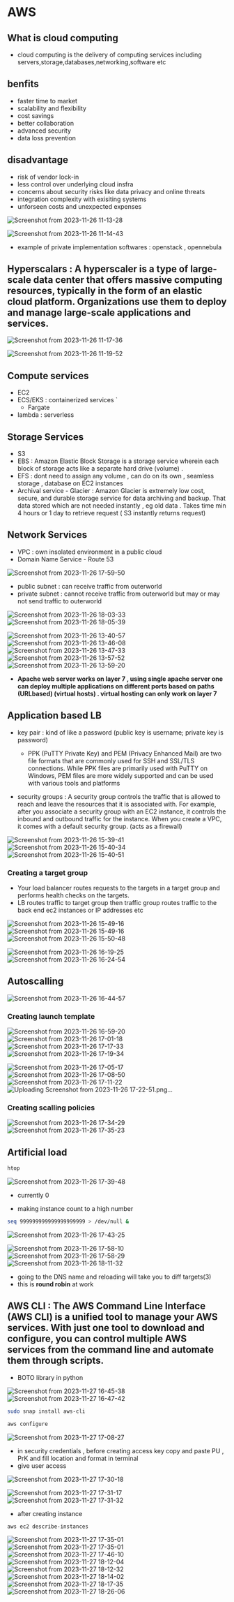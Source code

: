 # AWS 

## What is cloud computing
- cloud computing is the delivery of computing services including servers,storage,databases,networking,software etc
## benfits 
- faster time to market
- scalability and flexibility
- cost savings
- better collaboration
- advanced security
- data loss prevention
## disadvantage 
- risk of vendor lock-in
- less control over underlying cloud insfra
- concerns about security risks like data privacy and online threats
- integration complexity with exisiting systems
- unforseen costs and unexpected expenses

![Screenshot from 2023-11-26 11-13-28](https://github.com/KRIISHSHARMA/AWS/assets/86760658/5cb528d2-0305-4def-af70-743624f9f1e5)

![Screenshot from 2023-11-26 11-14-43](https://github.com/KRIISHSHARMA/AWS/assets/86760658/72395079-6a3a-4a2d-a61a-e9a23fb50506)

- example of private implementation softwares : openstack , opennebula 


## Hyperscalars : A hyperscaler is a type of large-scale data center that offers massive computing resources, typically in the form of an elastic cloud platform. Organizations use them to deploy and manage large-scale applications and services.

![Screenshot from 2023-11-26 11-17-36](https://github.com/KRIISHSHARMA/AWS/assets/86760658/a37cc108-bf86-481f-80cd-ea7ec4b1e5a1)

![Screenshot from 2023-11-26 11-19-52](https://github.com/KRIISHSHARMA/AWS/assets/86760658/7f6c1e83-29b4-43dc-9cf5-2e20cdc321fa)

## Compute services 
- EC2  
- ECS/EKS : containerized services `
  - Fargate
- lambda : serverless 

## Storage Services
- S3
- EBS : Amazon Elastic Block Storage is a storage service wherein each block of storage acts like a separate hard drive (volume) . 
- EFS : dont need to assign any volume , can do on its own , seamless storage , database on EC2 instances 
- Archival service - Glacier : Amazon Glacier is extremely low cost, secure, and durable storage service for data archiving and
backup. That data stored which are not needed instantly , eg old data . Takes time min 4 hours or 1 day to retrieve request ( S3 instantly returns request)

## Network Services
- VPC : own insolated environment in a public cloud
- Domain Name Service - Route 53

![Screenshot from 2023-11-26 17-59-50](https://github.com/KRIISHSHARMA/AWS/assets/86760658/a6881e65-16b5-4e2f-8480-973fee9344f6)

- public subnet : can receive traffic from outerworld 
- private subnet : cannot receive traffic from outerworld but may or may not send traffic to outerworld

![Screenshot from 2023-11-26 18-03-33](https://github.com/KRIISHSHARMA/AWS/assets/86760658/dee853ad-6c86-4238-98ec-ba7ba60b7831)
![Screenshot from 2023-11-26 18-05-39](https://github.com/KRIISHSHARMA/AWS/assets/86760658/0e807497-f6ce-484e-82c0-40f1bcd83c45)


![Screenshot from 2023-11-26 13-40-57](https://github.com/KRIISHSHARMA/AWS/assets/86760658/3dcafdd0-84f9-4ecd-9843-e6ea71061a3f)
![Screenshot from 2023-11-26 13-46-08](https://github.com/KRIISHSHARMA/AWS/assets/86760658/2ba98aae-9871-40a1-89a9-3bbcaa961fdc)
![Screenshot from 2023-11-26 13-47-33](https://github.com/KRIISHSHARMA/AWS/assets/86760658/a7b8c06a-c163-4b80-a052-d433928260ff)
![Screenshot from 2023-11-26 13-57-52](https://github.com/KRIISHSHARMA/AWS/assets/86760658/86722cee-9cc8-47be-9e62-a4f6fb8dc842)
![Screenshot from 2023-11-26 13-59-20](https://github.com/KRIISHSHARMA/AWS/assets/86760658/2edee858-bceb-49da-8c19-d87403bf0582)

- **Apache web server works on layer 7 , using single apache server one can deploy multiple applications on different ports based on paths (URLbased) (virtual hosts) . virtual hosting can only work on layer 7**

## Application based LB 
- key pair : kind of like a password (public key is username; private key is password)
  - PPK (PuTTY Private Key) and PEM (Privacy Enhanced Mail) are two file formats that are commonly used for SSH and SSL/TLS connections. While PPK files are primarily used with PuTTY on Windows, PEM files are more widely supported and can be used with various tools and platforms

- security groups : A security group controls the traffic that is allowed to reach and leave the resources that it is associated with. For example, after you associate a security group with an EC2 instance, it controls the inbound and outbound traffic for the instance. When you create a VPC, it comes with a default security group. (acts as a firewall)

![Screenshot from 2023-11-26 15-39-41](https://github.com/KRIISHSHARMA/AWS/assets/86760658/73bc04f3-081a-4451-adf4-f89c488b8a67)
![Screenshot from 2023-11-26 15-40-34](https://github.com/KRIISHSHARMA/AWS/assets/86760658/e96e05df-b33c-400a-8264-946d9a878644)
![Screenshot from 2023-11-26 15-40-51](https://github.com/KRIISHSHARMA/AWS/assets/86760658/bb9edf0e-42cb-49b8-abe9-34f0c2d35e87)

### Creating a target group 
- Your load balancer routes requests to the targets in a target group and performs health checks on the targets.
- LB routes traffic to target group then traffic group routes traffic to the back end ec2 instances or IP addresses etc

![Screenshot from 2023-11-26 15-49-16](https://github.com/KRIISHSHARMA/AWS/assets/86760658/eff46d2f-b504-44e9-9269-7a2b877930d6)
![Screenshot from 2023-11-26 15-49-16](https://github.com/KRIISHSHARMA/AWS/assets/86760658/5500b66f-9467-4353-9599-5186bcbb156a)
![Screenshot from 2023-11-26 15-50-48](https://github.com/KRIISHSHARMA/AWS/assets/86760658/848472d8-4fda-4580-9563-d10d1e17202c)

![Screenshot from 2023-11-26 16-19-25](https://github.com/KRIISHSHARMA/AWS/assets/86760658/bb5bbe47-681f-4383-8825-a3974aef26a4)
![Screenshot from 2023-11-26 16-24-54](https://github.com/KRIISHSHARMA/AWS/assets/86760658/f9a7faaf-0855-4cc3-afa5-fc65e9793b22)

## Autoscalling 
![Screenshot from 2023-11-26 16-44-57](https://github.com/KRIISHSHARMA/AWS/assets/86760658/7dc2321e-8595-4bd4-8c6e-b3696e5a6999)

### Creating launch template
![Screenshot from 2023-11-26 16-59-20](https://github.com/KRIISHSHARMA/AWS/assets/86760658/1ee051f9-5524-4a61-985b-4cbe32bee5ee)
![Screenshot from 2023-11-26 17-01-18](https://github.com/KRIISHSHARMA/AWS/assets/86760658/ce935d36-35b6-4fbf-8662-d4e0ccb17fcc)
![Screenshot from 2023-11-26 17-17-33](https://github.com/KRIISHSHARMA/AWS/assets/86760658/8aee6470-e044-437e-a5f8-8811d748f1f0)
![Screenshot from 2023-11-26 17-19-34](https://github.com/KRIISHSHARMA/AWS/assets/86760658/884c3f5a-4104-46f1-b197-164ce1cf29e4)


![Screenshot from 2023-11-26 17-05-17](https://github.com/KRIISHSHARMA/AWS/assets/86760658/b3b85552-b55e-4e5d-bb8e-b221add8bc17)
![Screenshot from 2023-11-26 17-08-50](https://github.com/KRIISHSHARMA/AWS/assets/86760658/b7f17b5a-3a38-4cf3-a754-fca7fc871c01)
![Screenshot from 2023-11-26 17-11-22](https://github.com/KRIISHSHARMA/AWS/assets/86760658/8fe1d28f-e615-48f4-8e19-c1e6932263e2)
![Uploading Screenshot from 2023-11-26 17-22-51.png…]()


### Creating scalling policies 
![Screenshot from 2023-11-26 17-34-29](https://github.com/KRIISHSHARMA/AWS/assets/86760658/1e2b5ae4-2379-4a52-a3d8-687e9e1bf3cd)
![Screenshot from 2023-11-26 17-35-23](https://github.com/KRIISHSHARMA/AWS/assets/86760658/8cead298-7c0e-4f1d-878e-ef6792825f03)

## Artificial load 
``` bash
htop
```
![Screenshot from 2023-11-26 17-39-48](https://github.com/KRIISHSHARMA/AWS/assets/86760658/c6aa182a-0282-45f5-b610-c3aad12e57cd)

- currently 0

- making instance count to a high number
``` bash
seq 999999999999999999999 > /dev/null &
```
![Screenshot from 2023-11-26 17-43-25](https://github.com/KRIISHSHARMA/AWS/assets/86760658/93d6f92d-ba24-4e4a-8f2e-5901802d18f0)

![Screenshot from 2023-11-26 17-58-10](https://github.com/KRIISHSHARMA/AWS/assets/86760658/88495da3-fbbe-4e66-bfc3-94c81d92787c)
![Screenshot from 2023-11-26 17-58-29](https://github.com/KRIISHSHARMA/AWS/assets/86760658/00cd991a-994e-4890-9176-adb65dbf3ccd)
![Screenshot from 2023-11-26 18-11-32](https://github.com/KRIISHSHARMA/AWS/assets/86760658/7ce90daa-db12-4b4c-b655-ba62d155f060)

- going to the DNS name and reloading will take you to diff targets(3)
- this is **round robin** at work  

## AWS CLI : The AWS Command Line Interface (AWS CLI) is a unified tool to manage your AWS services. With just one tool to download and configure, you can control multiple AWS services from the command line and automate them through scripts.
- BOTO library in python

![Screenshot from 2023-11-27 16-45-38](https://github.com/KRIISHSHARMA/AWS/assets/86760658/fae33c2d-6122-4ee2-aa75-5f061bcbba20)
![Screenshot from 2023-11-27 16-47-42](https://github.com/KRIISHSHARMA/AWS/assets/86760658/768d5a91-8c74-42ed-b08e-14c3ad5c11eb)

``` bash
sudo snap install aws-cli
```
``` bash
aws configure
```
![Screenshot from 2023-11-27 17-08-27](https://github.com/KRIISHSHARMA/AWS/assets/86760658/71a8036d-299a-4b48-adbb-8049b3f16dea)

- in security credentials , before creating access key copy and paste PU , PrK and fill location and format in terminal 
- give user access

![Screenshot from 2023-11-27 17-30-18](https://github.com/KRIISHSHARMA/AWS/assets/86760658/50c16ed9-0a30-49a2-b9aa-d834c2622e99)

![Screenshot from 2023-11-27 17-31-17](https://github.com/KRIISHSHARMA/AWS/assets/86760658/a7ce2566-0cbb-4b6e-8412-106c939a0f81)
![Screenshot from 2023-11-27 17-31-32](https://github.com/KRIISHSHARMA/AWS/assets/86760658/cb651886-272d-4b28-94de-25785de9fcab)

- after creating instance
``` bash
aws ec2 describe-instances
``` 

![Screenshot from 2023-11-27 17-35-01](https://github.com/KRIISHSHARMA/AWS/assets/86760658/e4ba62f0-42f5-4e8d-840f-41d32e1cf6a3)
![Screenshot from 2023-11-27 17-35-01](https://github.com/KRIISHSHARMA/AWS/assets/86760658/de7fef08-39e8-4525-a276-6da3f8c2e742)
![Screenshot from 2023-11-27 17-46-10](https://github.com/KRIISHSHARMA/AWS/assets/86760658/15f77e24-064b-4aca-9de0-562c6a54c890)
![Screenshot from 2023-11-27 18-12-04](https://github.com/KRIISHSHARMA/AWS/assets/86760658/1cf4f02a-59c8-43d9-896f-28d980add612)
![Screenshot from 2023-11-27 18-12-32](https://github.com/KRIISHSHARMA/AWS/assets/86760658/6e9a8d71-0ede-42fd-9c93-3a53a2e109a0)
![Screenshot from 2023-11-27 18-14-02](https://github.com/KRIISHSHARMA/AWS/assets/86760658/899d441d-7208-4778-8537-6be1a92008d0)
![Screenshot from 2023-11-27 18-17-35](https://github.com/KRIISHSHARMA/AWS/assets/86760658/89a6f2f4-a014-4ec6-91fe-4994d0e26d40)
![Screenshot from 2023-11-27 18-26-06](https://github.com/KRIISHSHARMA/AWS/assets/86760658/4789776e-d9e7-4a27-8c3d-038298c02daf)
